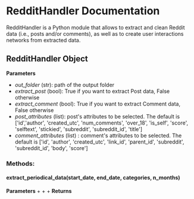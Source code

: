 # RedditHandler Documentation
RedditHandler is a Python module that allows to extract and clean Reddit data (i.e., posts and/or comments), as well as to create user interactions networks from extracted data.
## RedditHandler Object
**Parameters**
+ *out_folder* (str): path of the output folder
+ *extract_post* (bool): True if you want to extract Post data, False otherwise
+ *extract_comment* (bool): True if you want to extract Comment data, False otherwise
+ *post_attributes* (list): post's attributes to be selected. The default is ['id','author', 'created_utc', 'num_comments', 'over_18', 'is_self', 'score', 'selftext', 'stickied', 'subreddit', 'subreddit_id', 'title']
+ *comment_attributes* (list) : comment's attributes to be selected. The default is ['id', 'author', 'created_utc', 'link_id', 'parent_id', 'subreddit', 'subreddit_id', 'body', 'score']

### Methods:
#### extract_periodical_data(start_date, end_date, categories, n_months)
**Parameters**
+
+
+
**Returns**


